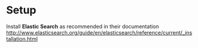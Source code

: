 # Setup

Install **Elastic Search** as recommended in their documentation http://www.elasticsearch.org/guide/en/elasticsearch/reference/current/_installation.html
